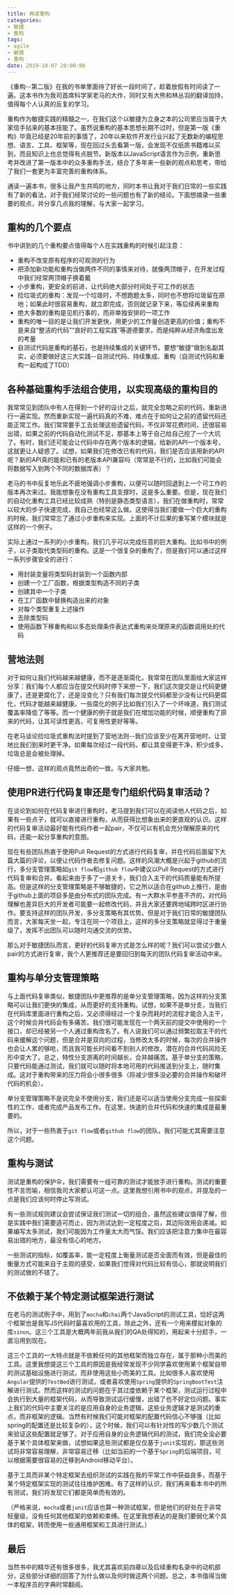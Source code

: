 ```yaml
---
title: 再读重构
categories:
- 敏捷
- 重构
tags:
- agile
- 敏捷
- 重构
date: 2019-10-07 20:00:00
---
```


《重构--第二版》在我的书单里面待了好长一段时间了，趁着放假有时间读了一遍。这本书作为我司首席科学家老马的大作，同时又有大熊和林丛羽的翻译加持，值得每个人认真的反复的学习。

重构作为敏捷实践的精髓之一，在我们这个以敏捷为立身之本的公司里应当属于大家信手拈来的基本技能了。虽然说重构的基本思想长期不过时，但是第一版《重构》毕竟已经是20年前的事情了，20年以来软件开发行业兴起了无数新的编程思想、语言、工具、框架等，现在回过头去看第一版，会发现不仅纸质书籍难以买到，而且知识上也总觉得有点脱节。新版本以JavaScript语言作为示例，重新思考并改进了第一版本中的众多重构手法，结合了多年来一些新的观点和思考，带给了我们一套更为丰富完善的重构体系。

通读一遍本书，很多让我产生共鸣的地方，同时本书让我对于我们日常的一些实践有了新的看法，对于我们经常讨论的一些问题也有了新的结论。下面想摘录一些重要的观点，并分享几点我的理解，与大家一起学习。

<!-- more -->

## 重构的几个要点

书中讲到的几个重构要点值得每个人在实践重构的时候引起注意：

- 重构不改变原有程序的可观测的行为
- 把添加新功能和重构当做两件不同的事情来对待，就像两顶帽子，在开发过程中我们经常两顶帽子换着戴
- 小步重构，更安全的前进，让代码绝大部分时间处于可工作的状态
- 捡垃圾式的重构：发现一个垃圾时，不想跑题太多，同时也不想将垃圾留在原地；如果此时很容易重构，就立即完成，否则就记录下来，等后续再来重构
- 绝大多数的重构是见机行事的，而非单独安排的一项工作
- 重构的唯一目的是让我们开发更快，用更少的工作量创造更高的价值；重构不是来自“整洁的代码”“良好的工程实践”等道德要求，而是纯粹从经济角度出发的考量
- 自测试代码是重构的基石，也是持续集成的关键环节。要想“敏捷”做到名副其实，必须要做好这三大实践--自测试代码、持续集成、重构（自测试代码和重构一起构成了TDD）

## 各种基础重构手法组合使用，以实现高级的重构目的

我常常见到团队中有人在得到一个好的设计之后，就完全忽略之前的代码，重新进行一遍实现。然而重新实现一遍代码真的不难，难点在于如何让之前的遗留代码还能正常工作。我们常常要手工去处理这些遗留代码，不仅非常花费时间，还很容易出错，如果之前的代码自动化测试不足，那基本上等于自己给自己挖了一个大坑了。有时，我们还可能会让代码中存在两个版本的逻辑，给新的API一个版本号，这就更让人疑惑了。试想，如果我们在修改已有的代码，我们是否应该用新的API呢？新的API真的能和已有的老版本API兼容吗（常常是不行的，比如我们可能会将数据写入到两个不同的数据库表）？

老马的书中反复地乐此不疲地强调小步重构，以便可以随时回退到上一个可工作的版本再次来过。我能想象在没有重构工具支撑时，这是多么重要。但是，现在我们的自动化重构工具已经比较成熟（特别是静态类型语言），我们在做重构时，常常以较大的步子快速完成，我自己也经常这么做。这使得当我们要做一个巨大的重构的时候，我们常常忘了通过小步重构来实现。上面的不计后果的重写某个模块就是这样的一个例子。

实际上通过一系列的小步重构，我们几乎可以完成任意的巨大重构。比如书中的例子，以子类取代类型码的重构。这是一个很复杂的重构了，但是我们可以通过这样一系列步骤安全的进行：

- 用封装变量将类型码封装到一个函数内部
- 创建一个工厂函数，根据类型构造不同的子类
- 创建其中一个子类
- 在工厂函数中替换构造出来的对象
- 对每个类型重复上述操作
- 去除类型码
- 使用函数下移重构和以多态处理条件表达式重构来处理原来的函数调用处的代码

## 营地法则

对于如何让我们代码越来越健康，而不是逐渐腐化，我常常在团队里面给大家这样分享：我们每个人都应当在提交代码时停下来想一下，我们这次提交是让代码更健康了，还是更腐化了，还是没变化？只有我们每次提交代码都至少没有让代码更腐化，代码才能越来越健康。一些腐化的例子比如我们引入了一个坏味道，我们测试覆盖率降低了等等。而一个健康的例子就是我们在增加功能的时候，顺便重构了原来的代码，让其可读性更高，可复用性更好等等。

在老马谈论捡垃圾式重构法时提到了营地法则--我们应该至少在离开营地时，让营地比我们到来时更干净。如果每次经过一段代码，都让其变得更干净，积少成多，垃圾总是会被处理掉。

仔细一想，这样的观点竟然出奇的一致。与大家共勉。

## 使用PR进行代码复审还是专门组织代码复审活动？

在谈论到如何在代码复审进行重构时，老马提到我们可以在阅读他人代码之后，如果有一些点子，就可以直接进行重构，从而获得比想象出来的更直观的认识。这样的代码复审活动最好能有代码作者一起pair，不仅可以有机会充分理解原来的代码，还能一起分享重构的意图。

现在有些团队热衷于使用Pull Request的方式进行代码复审，并在代码后面留下大篇大篇的评论，以便让代码作者去修复问题。这样的风潮大概是兴起于github的流行，多分支管理策略如`git flow`和`github flow`中建议以Pull Request的方式进行代码复审和合并。看起来由于多了一道关卡，我们合入主干的代码质量能有所提高。但是这样的分支管理策略是不够敏捷的，它之所以适合在github上推行，是由于github上面的项目多是由分布式的团队完成。有一大群水平参差不齐的，对代码理解也差异巨大的开发者可能要一起修改代码，并且大家还要跨地域跨时区进行协作。要支持这样的团队开发，多分支策略有其优势。但是对于我们日常的敏捷团队而言，大家每天坐一起，专注在同一个项目上，这样的多分支策略就显得过于重量级了，发挥不出团队可以随时沟通交流的优势。

那么对于敏捷团队而言，更好的代码复审方式是怎么样的呢？我们可以尝试少数人pair的方式进行复审，我个人更推荐还是要回归到每天的团队代码复审活动中来。

## 重构与单分支管理策略

与上面代码复审类似，敏捷团队中更推荐的是单分支管理策略，因为这样的分支策略可以让我们更快的集成，从而更好的支持重构。试想，如果不是单分支，当我们在代码库里面进行重构之后，又必须得经过一个复杂而耗时的流程才能合入主干，这个时候合并代码会有多痛苦。我们很可能发现在一个两天前的提交中使用的一个接口，却已经被另一个人通过重构改名了。有人说我们可以通过频繁拉取主干的代码来缓解这个问题，但是合并是双向的过程，当修改太多的时候，每次的合并操作也会让人累的够呛，而且我可能长时间看不到别人的修改，潜在的合并代码风险无形中变大了。总之，特性分支游离的时间越长，合并越痛苦。基于单分支的策略，只要代码能通过测试，我们就可以随时将本地可用的代码推送到分支上，随时集成。这对于重构带来的压力将会小很多很多（将减少很多没必要的合并操作和破坏代码的机会）。

单分支管理策略不是说完全不使用分支，我们还是可以适当使用分支完成一些探索性的工作，或者完成产品发布工作。在这里，快速的合并代码和快速的集成是最重要的。

所以，对于一些热衷于`git flow`或者`github flow`的团队，我们可能尤其需要注意这个问题。

## 重构与测试

测试是重构的保护伞，我们需要有一组可靠的测试才能放手进行重构。测试的重要性不言而喻，相信我司大家都认可这一点。这里我想引用书中的观点，并提及的一点是我们应该何时停止写测试。

有一些测试规则建议会尝试保证我们测试一切的组合，虽然这些建议值得了解，但是实践中我们需要适可而止，因为测试达到一定程度之后，其边际效用会递减。如果编写太多测试，我们可能因为工作量太大而气馁。我们应该把注意力集中在最容易出错的地方，最没有信心的地方。

一些测试的指标，如覆盖率，能一定程度上衡量测试是否全面而有效，但是最佳的衡量方式可能来自于主观的感受，如果我们觉得对代码比较有信心，那就说明我们的测试做的不错了。

## 不依赖于某个特定测试框架进行测试

在老马的测试例子中，用到了`mocha`和`chai`两个JavaScript的测试工具，恰好这两个框架也是我写JS代码时最喜欢用的工具，除此之外，还有一个用来模拟对象的库`sinon`。这三个工具是大概两年前我从我们的QA处得知的，用起来十分趁手，一直沿用到现在。

这三个工具的一大特点就是不依赖任何的其他框架而独立存在，属于那种小而美的工具。这里我想提这三个工具的原因是我经常发现不少同学喜欢使用某个框架自带的测试基础设施进行测试，而非使用这些小而美的工具。比如很多人喜欢使用`Angular`提供的`TestBed`进行测试，或者喜欢使用`Spring`提供的`SpringBootTest`注解进行测试。然而这样的测试的问题在于其过度依赖于某个框架，测试运行过程中会执行到大量的框架代码，从而导致测试运行缓慢，出错了也不好定位问题。事实上我们的代码中主要关注的是应用自身的业务逻辑，这些业务逻辑才是测试的重点，而非框架的逻辑。当然有时候我们可能对框架的配置代码信心不够强（比如spring的配置还是比较复杂的），这个时候，我们可以有针对性的写少数几个测试来验证这些配置就足够了。对于应用自身的业务逻辑代码的测试，我们完全没必要基于某个具体框架来做，试想如果这些测试都是仅仅基于`junit`实现的，那这些测试将非常容易理解，非常容易迁移（比如当前的一个基于`Spring`的后端项目，可以根据需要很容易的迁移到Android移动平台）。

基于工具而非某个特定框架去组织测试的实践在我的平常工作中获益良多，而基于某个特定框架实现的测试往往维护困难。有了这样的认识，我们再来看本书中的所有测试，我们将发现它们都是简单而有效的。

（严格来说，`mocha`或者`junit`应该也算一种测试框架，但是他们的好处在于非常轻量级，没有任何其他框架的依赖和束缚。在这里我想表达的是我们要弱化某个具体的框架，转而使用一些通用框架和工具进行测试。）

## 最后

当然书中的精华还有很多很多，我尤其喜欢前四章以及后续重构名录中的动机部分，这些部分详细的回答了为什么做以及何时做这两个问题。总之，本书值得当做一本程序员的字典时常翻阅。





